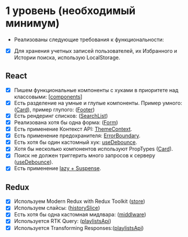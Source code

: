 # 1 уровень (необходимый минимум)

- Реализованы следующие требования к функциональности:

- [x] Для хранения учетных записей пользователей, их Избранного и Истории поиска, использую LocalStorage.

## React

- [x] Пишем функциональные компоненты c хуками в приоритете над классовыми: [<a href="https://github.com/Bulat-begin/Aston_ReactApp/blob/master/src/components/card/card.jsx">components</a>]
- [x] Есть разделение на умные и глупые компоненты. Пример умного: ([Card](https://github.com/Bulat-begin/Aston_ReactApp/blob/master/src/components/card/card.jsx)), пример глупого: ([Footer](https://github.com/Bulat-begin/Aston_ReactApp/blob/master/src/components/Footer/Footer.js))
- [x] Есть рендеринг списков: ([SearchList](https://github.com/Bulat-begin/Aston_ReactApp/blob/master/src/components/search-list/search-list.jsx))
- [x] Реализована хотя бы одна форма: ([Form](https://github.com/Bulat-begin/Aston_ReactApp/blob/master/src/components/form/form.jsx))
- [x] Есть применение Контекст API: [ThemeContext](https://github.com/Bulat-begin/Aston_ReactApp/blob/master/src/context/theme-provider.jsx).
- [x] Есть применение предохранителя: [ErrorBoundary](https://github.com/Bulat-begin/Aston_ReactApp/blob/master/src/components/error-boundary.jsx).
- [x] Есть хотя бы один кастомный хук: [useDebounce](https://github.com/Bulat-begin/Aston_ReactApp/blob/master/src/hooks/use-debounce.js).
- [x] Хотя бы несколько компонентов используют PropTypes ([Card](https://github.com/Bulat-begin/Aston_ReactApp/blob/master/src/components/card/card.jsx)).
- [x] Поиск не должен триггерить много запросов к серверу ([useDebounce](https://github.com/Bulat-begin/Aston_ReactApp/tree/master/src/hooks/use-debounce.js)).
- [x] Есть применение [lazy + Suspense](https://github.com/Bulat-begin/Aston_ReactApp/blob/master/src/App.tsx).

## Redux

- [x] Используем Modern Redux with Redux Toolkit ([store](https://github.com/Bulat-begin/Aston_ReactApp/blob/master/src/store.ts))
- [x] Используем слайсы: ([historySlice](https://github.com/Bulat-begin/Aston_ReactApp/blob/master/src/redux/slices/history-slice.js))
- [x] Есть хотя бы одна кастомная мидлвара: ([middlware](https://github.com/Bulat-begin/Aston_ReactApp/blob/master/src/redux/middleware.js))
- [x] Используется RTK Query: ([playlistsApi](https://github.com/Bulat-begin/Aston_ReactApp/blob/master/src/api/playlists-api.jsx))
- [x] Используется Transforming Responses:([playlistsApi](https://github.com/Bulat-begin/Aston_ReactApp/blob/master/src/api/playlists-api.jsx))
